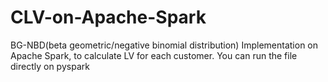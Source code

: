 # CLV-on-Apache-Spark
BG-NBD(beta geometric/negative binomial distribution) Implementation on Apache Spark, to calculate LV for each customer. You can run the file directly on pyspark
